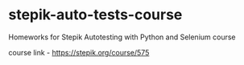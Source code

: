 # stepik-auto-tests-course

Homeworks for Stepik Autotesting with Python and Selenium course

course link - https://stepik.org/course/575
